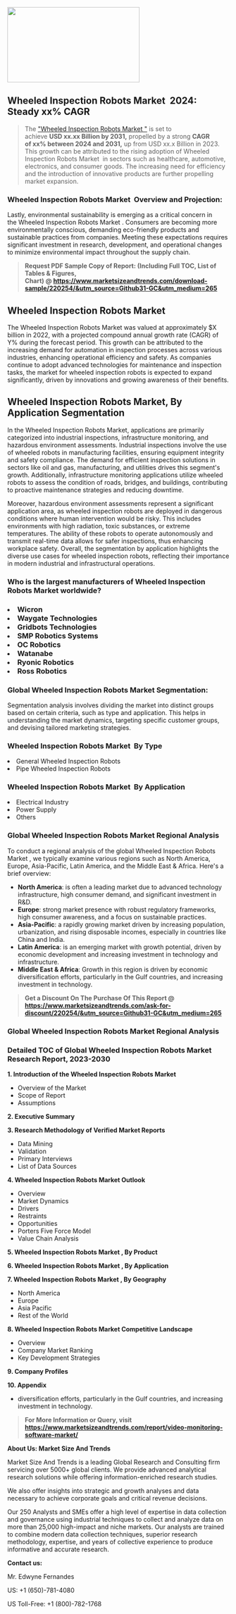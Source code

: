 <p><img class="alignnone size-medium wp-image-20088" src="https://ffe5etoiles.com/wp-content/uploads/2024/12/MST1-300x171.png" alt="" width="300" height="171" /></p><h2 id="ember46" class="ember-view reader-text-block__heading-2">Wheeled Inspection Robots Market &nbsp;2024: Steady&nbsp;xx% CAGR</h2><blockquote id="ember47" class="ember-view reader-text-block__blockquote">The&nbsp;<a class="app-aware-link " href="https://www.marketsizeandtrends.com/download-sample/220254/&utm_source=Github31-GC&utm_medium=265" target="_blank" data-test-app-aware-link="">"Wheeled Inspection Robots Market "</a>&nbsp;is set to achieve&nbsp;<strong>USD&nbsp;xx.xx&nbsp;Billion by 2031,</strong>&nbsp;propelled by a strong&nbsp;<strong>CAGR of&nbsp;xx% between 2024 and 2031,</strong>&nbsp;up from USD xx.x Billion in 2023. This growth can be attributed to the rising adoption of&nbsp;Wheeled Inspection Robots Market &nbsp;in sectors such as healthcare, automotive, electronics, and consumer goods. The increasing need for efficiency and the introduction of innovative products are further propelling market expansion.</blockquote><h3 id="ember48" class="ember-view reader-text-block__heading-3">Wheeled Inspection Robots Market &nbsp;Overview and Projection:</h3><p id="ember49" class="ember-view reader-text-block__paragraph">Lastly, environmental sustainability is emerging as a critical concern in the&nbsp;Wheeled Inspection Robots Market . Consumers are becoming more environmentally conscious, demanding eco-friendly products and sustainable practices from companies. Meeting these expectations requires significant investment in research, development, and operational changes to minimize environmental impact throughout the supply chain.</p><blockquote id="ember50" class="ember-view reader-text-block__blockquote"><strong>Request PDF Sample Copy of Report: (Including Full TOC, List of Tables &amp; Figures, Chart)&nbsp;@&nbsp;<strong><a href="https://www.marketsizeandtrends.com/download-sample/220254/&utm_source=Github31-GC&utm_medium=265" target="_blank">https://www.marketsizeandtrends.com/download-sample/220254/&utm_source=Github31-GC&utm_medium=265</a></strong></strong></blockquote><h3 class=""><h2>Wheeled Inspection Robots Market</h2><p>The Wheeled Inspection Robots Market was valued at approximately $X billion in 2022, with a projected compound annual growth rate (CAGR) of Y% during the forecast period. This growth can be attributed to the increasing demand for automation in inspection processes across various industries, enhancing operational efficiency and safety. As companies continue to adopt advanced technologies for maintenance and inspection tasks, the market for wheeled inspection robots is expected to expand significantly, driven by innovations and growing awareness of their benefits.</p><h2>Wheeled Inspection Robots Market, By Application Segmentation</h2><p>In the Wheeled Inspection Robots Market, applications are primarily categorized into industrial inspections, infrastructure monitoring, and hazardous environment assessments. Industrial inspections involve the use of wheeled robots in manufacturing facilities, ensuring equipment integrity and safety compliance. The demand for efficient inspection solutions in sectors like oil and gas, manufacturing, and utilities drives this segment's growth. Additionally, infrastructure monitoring applications utilize wheeled robots to assess the condition of roads, bridges, and buildings, contributing to proactive maintenance strategies and reducing downtime.</p><p>Moreover, hazardous environment assessments represent a significant application area, as wheeled inspection robots are deployed in dangerous conditions where human intervention would be risky. This includes environments with high radiation, toxic substances, or extreme temperatures. The ability of these robots to operate autonomously and transmit real-time data allows for safer inspections, thus enhancing workplace safety. Overall, the segmentation by application highlights the diverse use cases for wheeled inspection robots, reflecting their importance in modern industrial and infrastructural operations.</p></h3><h3 id="" class="">Who is the largest manufacturers of&nbsp;Wheeled Inspection Robots Market worldwide?</h3><h3 class=""></Li><Li>Wicron</Li><Li> Waygate Technologies</Li><Li> Gridbots Technologies</Li><Li> SMP Robotics Systems</Li><Li> OC Robotics</Li><Li> Watanabe</Li><Li> Ryonic Robotics</Li><Li> Ross Robotics</h3><h3 id="ember53" class="ember-view reader-text-block__heading-3">Global&nbsp;Wheeled Inspection Robots Market Segmentation:</h3><p id="ember54" class="ember-view reader-text-block__paragraph">Segmentation analysis involves dividing the market into distinct groups based on certain criteria, such as type and application. This helps in understanding the market dynamics, targeting specific customer groups, and devising tailored marketing strategies.</p><h3 id="" class="">Wheeled Inspection Robots Market &nbsp;By Type</h3><p></Li><Li>General Wheeled Inspection Robots</Li><Li> Pipe Wheeled Inspection Robots</p><h3 id="" class="">Wheeled Inspection Robots Market &nbsp;By Application</h3><p class=""></Li><Li>Electrical Industry</Li><Li> Power Supply</Li><Li> Others</p><h3 id="ember62" class="ember-view reader-text-block__heading-3">Global Wheeled Inspection Robots Market Regional Analysis</h3><p id="ember63" class="ember-view reader-text-block__paragraph">To conduct a regional analysis of the global Wheeled Inspection Robots Market , we typically examine various regions such as North America, Europe, Asia-Pacific, Latin America, and the Middle East &amp; Africa. Here's a brief overview:</p><ul><li><strong>North America</strong>: is often a leading market due to advanced technology infrastructure, high consumer demand, and significant investment in R&amp;D.</li><li><strong>Europe</strong>: strong market presence with robust regulatory frameworks, high consumer awareness, and a focus on sustainable practices.</li><li><strong>Asia-Pacific</strong>: a rapidly growing market driven by increasing population, urbanization, and rising disposable incomes, especially in countries like China and India.</li><li><strong>Latin America</strong>: is an emerging market with growth potential, driven by economic development and increasing investment in technology and infrastructure.</li><li><strong>Middle East &amp; Africa</strong>: Growth in this region is driven by economic diversification efforts, particularly in the Gulf countries, and increasing investment in technology.</li></ul><blockquote id="ember61" class="ember-view reader-text-block__blockquote"><strong>Get a Discount On The Purchase Of This Report @ <strong><a href="https://html-cleaner.com/" target="">https://www.marketsizeandtrends.com/ask-for-discount/220254/&utm_source=Github31-GC&utm_medium=265</a></strong></strong></blockquote><h3 id="ember62" class="ember-view reader-text-block__heading-3">Global Wheeled Inspection Robots Market Regional Analysis</h3><h3 id="" class="">Detailed TOC of Global Wheeled Inspection Robots Market Research Report, 2023-2030</h3><p id="" class=""><strong>1. Introduction of the Wheeled Inspection Robots Market </strong></p><ul><li>Overview of the Market</li><li>Scope of Report</li><li>Assumptions</li></ul><p id="" class=""><strong>2. Executive Summary</strong></p><p id="" class=""><strong>3. Research Methodology of Verified Market Reports</strong></p><ul><li>Data Mining</li><li>Validation</li><li>Primary Interviews</li><li>List of Data Sources</li></ul><p id="" class=""><strong>4. Wheeled Inspection Robots Market Outlook</strong></p><ul><li>Overview</li><li>Market Dynamics</li><li>Drivers</li><li>Restraints</li><li>Opportunities</li><li>Porters Five Force Model</li><li>Value Chain Analysis</li></ul><p id="" class=""><strong>5. Wheeled Inspection Robots Market , By Product</strong></p><p id="" class=""><strong>6. Wheeled Inspection Robots Market , By Application</strong></p><p id="" class=""><strong>7. Wheeled Inspection Robots Market , By Geography</strong></p><ul><li>North America</li><li>Europe</li><li>Asia Pacific</li><li>Rest of the World</li></ul><p id="" class=""><strong>8. Wheeled Inspection Robots Market Competitive Landscape</strong></p><ul><li>Overview</li><li>Company Market Ranking</li><li>Key Development Strategies</li></ul><p id="" class=""><strong>9. Company Profiles</strong></p><p id="" class=""><strong>10. Appendix</strong></p><ul><li>diversification efforts, particularly in the Gulf countries, and increasing investment in technology.</li></ul><blockquote id="ember65" class="ember-view reader-text-block__blockquote"><strong>For More Information or Query, visit <strong><strong><a href="https://html-cleaner.com/" target="">https://www.marketsizeandtrends.com/report/video-monitoring-software-market/</a></strong></strong></strong></blockquote><p id="" class=""><strong>About Us: Market Size And Trends</strong></p><p id="" class="">Market Size And Trends is a leading Global Research and Consulting firm servicing over 5000+ global clients. We provide advanced analytical research solutions while offering information-enriched research studies.</p><p id="" class="">We also offer insights into strategic and growth analyses and data necessary to achieve corporate goals and critical revenue decisions.</p><p id="" class="">Our 250 Analysts and SMEs offer a high level of expertise in data collection and governance using industrial techniques to collect and analyze data on more than 25,000 high-impact and niche markets. Our analysts are trained to combine modern data collection techniques, superior research methodology, expertise, and years of collective experience to produce informative and accurate research.</p><p id="" class=""><strong>Contact us:</strong></p><p id="" class="">Mr. Edwyne Fernandes</p><p id="" class="">US: +1 (650)-781-4080</p><p id="" class="">US Toll-Free: +1 (800)-782-1768</p>
